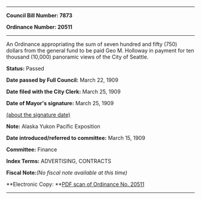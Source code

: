 

********

**Council Bill Number: 7873**
   
**Ordinance Number: 20511**
********

 An Ordinance appropriating the sum of seven hundred and fifty (750) dollars from the general fund to be paid Geo M. Holloway in payment for ten thousand (10,000) panoramic views of the City of Seattle.

**Status:** Passed
   
**Date passed by Full Council:** March 22, 1909
   
**Date filed with the City Clerk:** March 25, 1909
   
**Date of Mayor's signature:** March 25, 1909
   
[(about the signature date)](/~public/approvaldate.htm)
   
   
**Note:** Alaska Yukon Pacific Exposition

   
**Date introduced/referred to committee:** March 15, 1909
   
**Committee:** Finance
   
   
**Index Terms:** ADVERTISING, CONTRACTS

**Fiscal Note:**_(No fiscal note available at this time)_

**Electronic Copy: **[PDF scan of Ordinance No. 20511](/~archives/Ordinances/Ord_20511.pdf)

********

